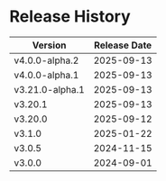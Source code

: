 # Release History

| Version | Release Date |
|---|---|
| v4.0.0-alpha.2 | 2025-09-13 |
| v4.0.0-alpha.1 | 2025-09-13 |
| v3.21.0-alpha.1 | 2025-09-13 |
| v3.20.1 | 2025-09-13 |
| v3.20.0 | 2025-09-12 |
| v3.1.0 | 2025-01-22 |
| v3.0.5 | 2024-11-15 |
| v3.0.0 | 2024-09-01 |
